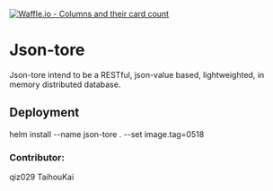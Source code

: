 [![Waffle.io - Columns and their card count](https://badge.waffle.io/qiz029/json-tore.png?columns=all)](https://waffle.io/qiz029/json-tore?utm_source=badge)
# Json-tore

Json-tore intend to be a RESTful, json-value based, lightweighted, in memory distributed database.

## Deployment
helm install --name json-tore . --set image.tag=0518

### Contributor:

qiz029
TaihouKai
